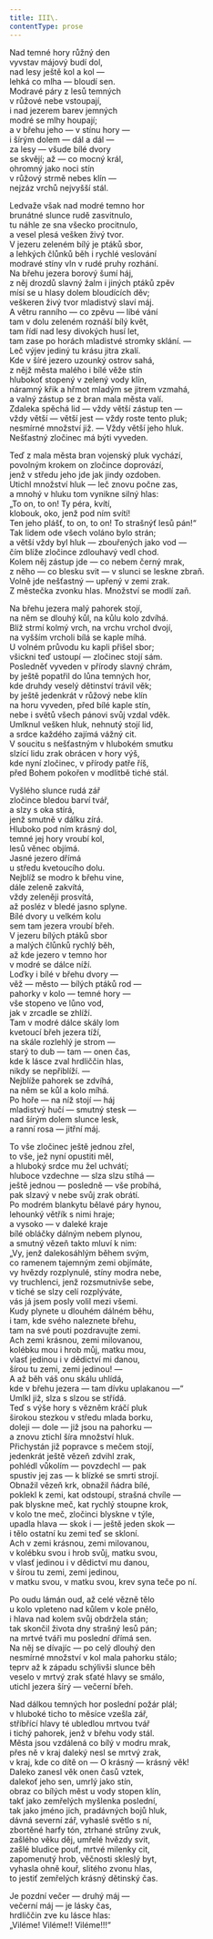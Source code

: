 ```yaml
---
title: III\.
contentType: prose
---
```


Nad temné hory růžný den  
vyvstav májový budí dol,  
nad lesy ještě kol a kol ―  
lehká co mlha ― bloudí sen.  
Modravé páry z lesů temných  
v růžové nebe vstoupají,  
i nad jezerem barev jemných  
modré se mlhy houpají;  
a v břehu jeho ― v stínu hory ―  
i šírým dolem ― dál a dál ―  
za lesy ― všude bílé dvory  
se skvějí; až ― co mocný král,  
ohromný jako noci stín  
v růžový strmě nebes klín ―  
nejzáz vrchů nejvyšší stál.

Ledvaže však nad modré temno hor  
brunátné slunce rudě zasvitnulo,  
tu náhle ze sna všecko procitnulo,  
a vesel plesá vešken živý tvor.  
V jezeru zeleném bílý je ptáků sbor,  
a lehkých člůnků běh i rychlé veslování  
modravé stíny vln v rudé pruhy rozhání.  
Na břehu jezera borový šumí háj,  
z něj drozdů slavný žalm i jiných ptáků zpěv  
mísí se u hlasy dolem bloudících děv;  
veškeren živý tvor mladistvý slaví máj.  
A větru ranního ― co zpěvu ― líbé vání  
tam v dolu zeleném roznáší bílý květ,  
tam řídí nad lesy divokých husí let,  
tam zase po horách mladistvé stromky sklání. ―  
Leč výjev jediný tu krásu jitra zkalí.  
Kde v šíré jezero uzounký ostrov sahá,  
z nějž města malého i bílé věže stín  
hlubokoť stopený v zelený vody klín,  
náramný křik a hřmot mladým se jitrem vzmahá,  
a valný zástup se z bran mala města valí.  
Zdaleka spěchá lid ― vždy větší zástup ten ―  
vždy větší ― větší jest ― vždy roste tento pluk;  
nesmírné množství již. ― Vždy větší jeho hluk.  
Nešťastný zločinec má býti vyveden.

Teď z mala města bran vojenský pluk vychází,  
povolným krokem on zločince doprovází,  
jenž v středu jeho jde jak jindy ozdoben.  
Utichl množství hluk ― leč znovu počne zas,  
a mnohý v hluku tom vynikne silný hlas:  
„To on, to on! Ty péra, kvítí,  
klobouk, oko, jenž pod ním svítí!  
Ten jeho plášť, to on, to on! To strašnýť lesů pán!“  
Tak lidem ode všech voláno bylo strán;  
a větší vždy byl hluk ― zbouřených jako vod ―  
čím blíže zločince zdlouhavý vedl chod.  
Kolem něj zástup jde ― co nebem černý mrak,  
z něho ― co blesku svit ― v slunci se leskne zbraň.  
Volně jde nešťastný ― upřený v zemi zrak.  
Z městečka zvonku hlas. Množství se modlí zaň.

Na břehu jezera malý pahorek stojí,  
na něm se dlouhý kůl, na kůlu kolo zdvíhá.  
Blíž strmí kolmý vrch, na vrchu vrchol dvojí,  
na vyšším vrcholi bílá se kaple míhá.  
U volném průvodu ku kapli přišel sbor;  
všickni teď ustoupí ― zločinec stojí sám.  
Posledněť vyveden v přírody slavný chrám,  
by ještě popatřil do lůna temných hor,  
kde druhdy veselý dětinství trávil věk;  
by ještě jedenkrát v růžový nebe klín  
na horu vyveden, před bílé kaple stín,  
nebe i světů všech pánovi svůj vzdal vděk.  
Umlknul vešken hluk, nehnutý stojí lid,  
a srdce každého zajímá vážný cit.  
V soucitu s nešťastným v hlubokém smutku  
slzící lidu zrak obrácen v hory výš,  
kde nyní zločinec, v přírody patře říš,  
před Bohem pokořen v modlitbě tiché stál.

Vyšlého slunce rudá zář  
zločince bledou barví tvář,  
a slzy s oka stírá,  
jenž smutně v dálku zírá.  
Hluboko pod ním krásný dol,  
temné jej hory vroubí kol,  
lesů věnec objímá.  
Jasné jezero dřímá  
u středu kvetoucího dolu.  
Nejblíž se modro k břehu vine,  
dále zeleně zakvítá,  
vždy zeleněji prosvítá,  
až posléz v bledé jasno splyne.  
Bílé dvory u velkém kolu  
sem tam jezera vroubí břeh.  
V jezeru bílých ptáků sbor  
a malých člůnků rychlý běh,  
až kde jezero v temno hor  
v modré se dálce níží.  
Loďky i bílé v břehu dvory ―  
věž ― město ― bílých ptáků rod ―  
pahorky v kolo ― temné hory ―  
vše stopeno ve lůno vod,  
jak v zrcadle se zhlíží.  
Tam v modré dálce skály lom  
kvetoucí břeh jezera tíží,  
na skále rozlehlý je strom ―  
starý to dub ― tam ― onen čas,  
kde k lásce zval hrdliččin hlas,  
nikdy se nepřiblíží. ―  
Nejblíže pahorek se zdvíhá,  
na něm se kůl a kolo míhá.  
Po hoře ― na níž stojí ― háj  
mladistvý hučí ― smutný stesk ―  
nad šírým dolem slunce lesk,  
a ranní rosa ― jitřní máj.

To vše zločinec ještě jednou zřel,  
to vše, jež nyní opustiti měl,  
a hluboký srdce mu žel uchvátí;  
hluboce vzdechne ― slza slzu stíhá ―  
ještě jednou ― posledně ― vše probíhá,  
pak slzavý v nebe svůj zrak obrátí.  
Po modrém blankytu bělavé páry hynou,  
lehounký větřík s nimi hraje;  
a vysoko ― v daleké kraje  
bílé obláčky dálným nebem plynou,  
a smutný vězeň takto mluví k nim:  
„Vy, jenž dalekosáhlým během svým,  
co ramenem tajemným zemi objímáte,  
vy hvězdy rozplynulé, stíny modra nebe,  
vy truchlenci, jenž rozsmutnivše sebe,  
v tiché se slzy celí rozplýváte,  
vás já jsem posly volil mezi všemi.  
Kudy plynete u dlouhém dálném běhu,  
i tam, kde svého naleznete břehu,  
tam na své pouti pozdravujte zemi.  
Ach zemi krásnou, zemi milovanou,  
kolébku mou i hrob můj, matku mou,  
vlasť jedinou i v dědictví mi danou,  
šírou tu zemi, zemi jedinou! ―  
A až běh váš onu skálu uhlídá,  
kde v břehu jezera ― tam dívku uplakanou ―“  
Umlkl již, slza s slzou se střídá.  
Teď s výše hory s vězněm kráčí pluk  
širokou stezkou v středu mlada borku,  
doleji ― dole ― již jsou na pahorku ―  
a znovu ztichl šíra množství hluk.  
Přichystán již popravce s mečem stojí,  
jedenkrát ještě vězeň zdvihl zrak,  
pohlédl vůkolím ― povzdechl ― pak  
spustiv jej zas ― k blízké se smrti strojí.  
Obnažil vězeň krk, obnažil ňádra bílé,  
poklekl k zemi, kat odstoupí, strašná chvíle ―  
pak blyskne meč, kat rychlý stoupne krok,  
v kolo tne meč, zločinci blyskne v týle,  
upadla hlava ― skok i ― ještě jeden skok ―  
i tělo ostatní ku zemi teď se skloní.  
Ach v zemi krásnou, zemi milovanou,  
v kolébku svou i hrob svůj, matku svou,  
v vlasť jedinou i v dědictví mu danou,  
v šírou tu zemi, zemi jedinou,  
v matku svou, v matku svou, krev syna teče po ní.

Po oudu lámán oud, až celé vězně tělo  
u kolo vpleteno nad kůlem v kole pnělo,  
i hlava nad kolem svůj obdržela stán;  
tak skončil života dny strašný lesů pán;  
na mrtvé tváři mu poslední dřímá sen.  
Na něj se dívajíc ― po celý dlouhý den  
nesmírné množství v kol mala pahorku stálo;  
teprv až k západu schýlivši slunce běh  
veselo v mrtvý zrak sťaté hlavy se smálo,  
utichl jezera šírý ― večerní břeh.

Nad dálkou temných hor poslední požár plál;  
v hluboké ticho to měsíce vzešla zář,  
stříbřící hlavy té ubledlou mrtvou tvář  
i tichý pahorek, jenž v břehu vody stál.  
Města jsou vzdálená co bílý v modru mrak,  
přes ně v kraj daleký nesl se mrtvý zrak,  
v kraj, kde co dítě on ― O krásný ― krásný věk!  
Daleko zanesl věk onen časů vztek,  
dalekoť jeho sen, umrlý jako stín,  
obraz co bílých měst u vody stopen klín,  
takť jako zemřelých myšlenka poslední,  
tak jako jméno jich, pradávných bojů hluk,  
dávná severní zář, vyhaslé světlo s ní,  
zbortěné harfy tón, ztrhané strůny zvuk,  
zašlého věku děj, umřelé hvězdy svit,  
zašlé bludice pouť, mrtvé milenky cit,  
zapomenutý hrob, věčnosti skleslý byt,  
vyhasla ohně kouř, slitého zvonu hlas,  
to jestiť zemřelých krásný dětinský čas.

Je pozdní večer ― druhý máj ―  
večerní máj ― je lásky čas,  
hrdliččin zve ku lásce hlas:  
„Viléme! Viléme!! Viléme!!!“
